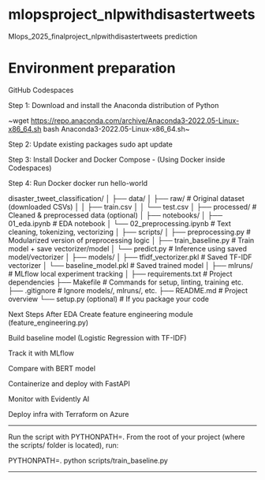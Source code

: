 # mlopsproject_nlpwithdisastertweets
Mlops_2025_finalproject_nlpwithdisastertweets prediction
# Environment preparation
GitHub Codespaces

Step 1: Download and install the Anaconda distribution of Python

~wget https://repo.anaconda.com/archive/Anaconda3-2022.05-Linux-x86_64.sh
bash Anaconda3-2022.05-Linux-x86_64.sh~

Step 2: Update existing packages
sudo apt update

Step 3: Install Docker and Docker Compose - (Using Docker inside Codespaces)

Step 4: Run Docker
docker run hello-world

disaster_tweet_classification/
│
├── data/
│   ├── raw/                         # Original dataset (downloaded CSVs)
│   │   ├── train.csv
│   │   └── test.csv
│   ├── processed/                   # Cleaned & preprocessed data (optional)
│
├── notebooks/
│   ├── 01_eda.ipynb                 # EDA notebook
│   └── 02_preprocessing.ipynb       # Text cleaning, tokenizing, vectorizing
│
├── scripts/
│   ├── preprocessing.py             # Modularized version of preprocessing logic
│   ├── train_baseline.py            # Train model + save vectorizer/model
│   └── predict.py                   # Inference using saved model/vectorizer
│
├── models/
│   ├── tfidf_vectorizer.pkl         # Saved TF-IDF vectorizer
│   └── baseline_model.pkl           # Saved trained model
│
├── mlruns/                          # MLflow local experiment tracking
│
├── requirements.txt                 # Project dependencies
├── Makefile                         # Commands for setup, linting, training etc.
├── .gitignore                       # Ignore models/, mlruns/, etc.
├── README.md                        # Project overview
└── setup.py (optional)              # If you package your code


Next Steps After EDA
Create feature engineering module (feature_engineering.py)

Build baseline model (Logistic Regression with TF-IDF)

Track it with MLflow

Compare with BERT model

Containerize and deploy with FastAPI

Monitor with Evidently AI

Deploy infra with Terraform on Azure

 **********
Run the script with PYTHONPATH=.
From the root of your project (where the scripts/ folder is located), run:

PYTHONPATH=. python scripts/train_baseline.py
***********